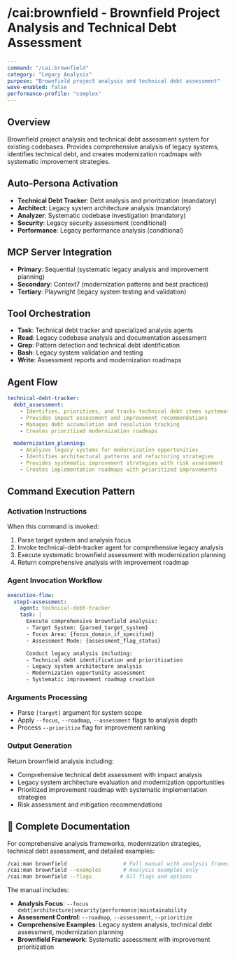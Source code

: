 # /cai:brownfield - Brownfield Project Analysis and Technical Debt Assessment

```yaml
---
command: "/cai:brownfield"
category: "Legacy Analysis"
purpose: "Brownfield project analysis and technical debt assessment"
wave-enabled: false
performance-profile: "complex"
---
```

## Overview

Brownfield project analysis and technical debt assessment system for existing codebases. Provides comprehensive analysis of legacy systems, identifies technical debt, and creates modernization roadmaps with systematic improvement strategies.

## Auto-Persona Activation
- **Technical Debt Tracker**: Debt analysis and prioritization (mandatory)
- **Architect**: Legacy system architecture analysis (mandatory)
- **Analyzer**: Systematic codebase investigation (mandatory)
- **Security**: Legacy security assessment (conditional)
- **Performance**: Legacy performance analysis (conditional)

## MCP Server Integration
- **Primary**: Sequential (systematic legacy analysis and improvement planning)
- **Secondary**: Context7 (modernization patterns and best practices)
- **Tertiary**: Playwright (legacy system testing and validation)

## Tool Orchestration
- **Task**: Technical debt tracker and specialized analysis agents
- **Read**: Legacy codebase analysis and documentation assessment
- **Grep**: Pattern detection and technical debt identification
- **Bash**: Legacy system validation and testing
- **Write**: Assessment reports and modernization roadmaps

## Agent Flow
```yaml
technical-debt-tracker:
  debt_assessment:
    - Identifies, prioritizes, and tracks technical debt items systematically
    - Provides impact assessment and improvement recommendations
    - Manages debt accumulation and resolution tracking
    - Creates prioritized modernization roadmaps

  modernization_planning:
    - Analyzes legacy systems for modernization opportunities
    - Identifies architectural patterns and refactoring strategies
    - Provides systematic improvement strategies with risk assessment
    - Creates implementation roadmaps with prioritized improvements
```

## Command Execution Pattern

### Activation Instructions
When this command is invoked:
1. Parse target system and analysis focus
2. Invoke technical-debt-tracker agent for comprehensive legacy analysis
3. Execute systematic brownfield assessment with modernization planning
4. Return comprehensive analysis with improvement roadmap

### Agent Invocation Workflow
```yaml
execution-flow:
  step1-assessment:
    agent: technical-debt-tracker
    task: |
      Execute comprehensive brownfield analysis:
      - Target System: {parsed_target_system}
      - Focus Area: {focus_domain_if_specified}
      - Assessment Mode: {assessment_flag_status}

      Conduct legacy analysis including:
      - Technical debt identification and prioritization
      - Legacy system architecture analysis
      - Modernization opportunity assessment
      - Systematic improvement roadmap creation
```

### Arguments Processing
- Parse `[target]` argument for system scope
- Apply `--focus`, `--roadmap`, `--assessment` flags to analysis depth
- Process `--prioritize` flag for improvement ranking

### Output Generation
Return brownfield analysis including:
- Comprehensive technical debt assessment with impact analysis
- Legacy system architecture evaluation and modernization opportunities
- Prioritized improvement roadmap with systematic implementation strategies
- Risk assessment and mitigation recommendations

## 📖 Complete Documentation

For comprehensive analysis frameworks, modernization strategies, technical debt assessment, and detailed examples:

```bash
/cai:man brownfield                  # Full manual with analysis frameworks
/cai:man brownfield --examples       # Analysis examples only
/cai:man brownfield --flags         # All flags and options
```

The manual includes:
- **Analysis Focus**: `--focus debt|architecture|security|performance|maintainability`
- **Assessment Control**: `--roadmap`, `--assessment`, `--prioritize`
- **Comprehensive Examples**: Legacy system analysis, technical debt assessment, modernization planning
- **Brownfield Framework**: Systematic assessment with improvement prioritization